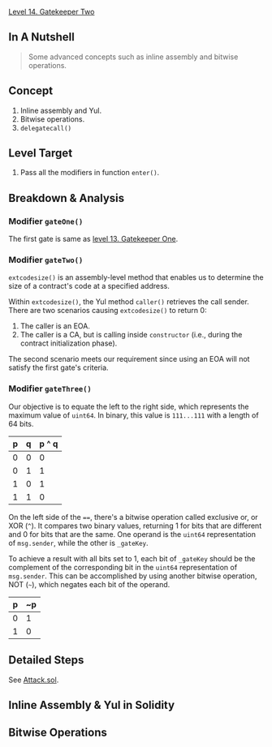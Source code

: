 [Level 14. Gatekeeper Two](https://ethernaut.openzeppelin.com/level/0x0C791D1923c738AC8c4ACFD0A60382eE5FF08a23)

## In A Nutshell

> Some advanced concepts such as inline assembly and bitwise operations.

## Concept

1. Inline assembly and Yul.
2. Bitwise operations.
3. `delegatecall()`

## Level Target

1. Pass all the modifiers in function `enter()`.

## Breakdown & Analysis

### Modifier `gateOne()`
The first gate is same as [level 13. Gatekeeper One](https://github.com/timou0911/Ethernaut_Writeup/blob/main/13.%20Gatekeeper%20One%20%E2%98%85%E2%98%85%E2%98%85%E2%98%85%E2%98%86/README.md#modifier-gateone).

### Modifier `gateTwo()`
`extcodesize()` is an assembly-level method that enables us to determine the size of a contract's code at a specified address.

Within `extcodesize()`, the Yul method `caller()` retrieves the call sender. There are two scenarios causing `extcodesize()` to return 0:

1. The caller is an EOA.
2. The caller is a CA, but is calling inside `constructor` (i.e., during the contract initialization phase).

The second scenario meets our requirement since using an EOA will not satisfy the first gate's criteria.

### Modifier `gateThree()`
Our objective is to equate the left to the right side, which represents the maximum value of `uint64`. In binary, this value is `111...111` with a length of 64 bits.

| p | q | p ^ q |
| ---- | ---- | ---- |
| 0 | 0 | 0 |
| 0 | 1 | 1 |
| 1 | 0 | 1 |
| 1 | 1 | 0 |

On the left side of the `==`, there's a bitwise operation called exclusive or, or XOR (`^`). It compares two binary values, returning 1 for bits that are different and 0 for bits that are the same. One operand is the `uint64` representation of `msg.sender`, while the other is `_gateKey`.

To achieve a result with all bits set to 1, each bit of `_gateKey` should be the complement of the corresponding bit in the `uint64` representation of `msg.sender`. This can be accomplished by using another bitwise operation, NOT (`~`), which negates each bit of the operand.

| p | ~p |
| - | - |
| 0 | 1 |
| 1 | 0 |

## Detailed Steps

See [Attack.sol](https://github.com/timou0911/Ethernaut_Writeup/blob/main/14.%20Gatekeeper%20Two%20%E2%98%85%E2%98%85%E2%98%85%E2%98%86%E2%98%86/Attack.sol).

## Inline Assembly & Yul in Solidity



## Bitwise Operations

